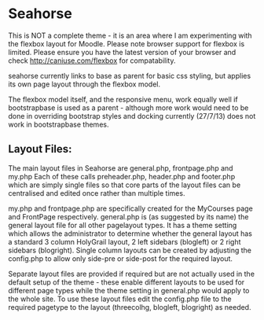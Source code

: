 Seahorse
========
This is NOT a complete theme - it is an area where I am experimenting with the
flexbox layout for Moodle.
Please note browser support for flexbox is limited. Please ensure you have the
latest version of your browser and check http://caniuse.com/flexbox for
compatability.

seahorse currently links to base as parent for basic css styling, but
applies its own page layout through the flexbox model.

The flexbox model itself, and the responsive menu, work equally well if
bootstrapbase is used as a parent - although more work would need to be done in
overriding bootstrap styles and docking currently (27/7/13) does not work in
bootstrapbase themes.

Layout Files:
-------------
The main layout files in Seahorse are general.php, frontpage.php and my.php
Each of these calls preheader.php, header.php and footer.php which are simply 
single files so that core parts of the layout files can be centralised and 
edited once rather than multiple times.

my.php and frontpage.php are specifically created for the MyCourses page and 
FrontPage respectively.
general.php is (as suggested by its name) the general layout file for all other
pagelayout types. It has a theme setting which allows the administrator to 
determine whether the general layout has a standard 3 column HolyGrail layout,
2 left sidebars (blogleft) or 2 right sidebars (blogright).
Single column layouts can be created by adjusting the config.php to allow only
side-pre or side-post for the required layout.

Separate layout files are provided if required but are not actually used in the
default setup of the theme - these enable different layouts to be used for 
different page types while the theme setting in general.php would apply to the 
whole site. To use these layout files edit the config.php file to the required 
pagetype to the layout (threecolhg, blogleft, blogright) as needed.
